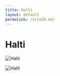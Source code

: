 ```yaml
---
title: Halti
layout: default
permalink: /site28.md/
---
```

Halti
=================================================================


![Halti](https://www.thebestviewpoints.com/wp-content/uploads/2023/04/DSC_5965.jpg)

![Halti](https://i.pinimg.com/originals/86/fa/56/86fa569108404ae9be8e1623c4c91527.jpg)